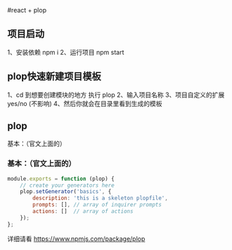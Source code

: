 #react + plop
## 项目启动
1、安装依赖 npm i 
2、运行项目 npm start
## plop快速新建项目模板
1、cd 到想要创建模块的地方 执行 plop
2、输入项目名称
3、项目自定义的扩展 yes/no (不影响)
4、然后你就会在目录里看到生成的模板
## plop
基本：（官文上面的）
### 基本：（官文上面的）
``` javascript
module.exports = function (plop) {
	// create your generators here
	plop.setGenerator('basics', {
		description: 'this is a skeleton plopfile',
		prompts: [], // array of inquirer prompts
		actions: []  // array of actions
	});
};
```

详细请看 https://www.npmjs.com/package/plop
